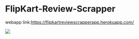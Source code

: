 # FlipKart-Review-Scrapper

webapp link:https://flipkartreviewscrapperapp.herokuapp.com/

![](flipkartscrapper.png,flipkartscrapper2.png)
